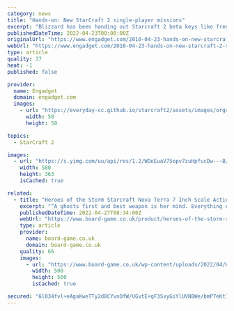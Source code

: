 ```yaml
---
category: news
title: "Hands-on: New StarCraft 2 single-player missions"
excerpt: "Blizzard has been handing out Starcraft 2 beta keys like free lunch, but it's not just for the benefit of starved-craft fans. \"Oh, we don't think of this as a demo,\" Blizzard's Dustin Browder told ..."
publishedDateTime: 2022-04-23T00:00:00Z
originalUrl: "https://www.engadget.com/2010-04-23-hands-on-new-starcraft-2-single-player-missions.html"
webUrl: "https://www.engadget.com/2010-04-23-hands-on-new-starcraft-2-single-player-missions.html"
type: article
quality: 37
heat: -1
published: false

provider:
  name: Engadget
  domain: engadget.com
  images:
    - url: "https://everyday-cc.github.io/starcraft2/assets/images/organizations/engadget.com-50x50.jpg"
      width: 50
      height: 50

topics:
  - StarCraft 2

images:
  - url: "https://s.yimg.com/uu/api/res/1.2/WOeEuaV75epv7zuHpfucDw--~B/aD0zNjM7dz01ODA7YXBwaWQ9eXRhY2h5b24-/https://www.blogcdn.com/www.joystiq.com/media/2010/04/sc2main1a.jpg"
    width: 580
    height: 363
    isCached: true

related:
  - title: "Heroes of the Storm Starcraft Nova Terra 7 Inch Scale Action Figure Series 1"
    excerpt: "“A ghosts first and best weapon is her mind. Everything else is supplemental.” NECA is proud to present our first series of 7″ scale action figures from Heroes of the Storm, the upcoming online team brawler filled with favorite characters from ..."
    publishedDateTime: 2022-04-27T08:34:00Z
    webUrl: "https://www.board-game.co.uk/product/heroes-of-the-storm-starcraft-nova-terra-7-inch-scale-action-figure-series-1/"
    type: article
    provider:
      name: board-game.co.uk
      domain: board-game.co.uk
    quality: 66
    images:
      - url: "https://www.board-game.co.uk/wp-content/uploads/2022/04/Heroes-of-the-Storm-Starcraft-Nova-Terra-7-Inch-Scale-Action-Figure-Series-1.jpg"
        width: 500
        height: 500
        isCached: true

secured: "6l034fvl+eAgaKweTTy2d8CYvnOfW/UGvtE+qF3SvyGiYlUVN8We/bmP7eKt7h2s6dwkEYyqIkrH4wjvdQvxK5s5bsW+GNtZUlSngicpjxVQO9lBeH0RXK8ETJk0KM+t11OtU+/Wrgre9p+DlckwZUFILlJbD7kYTq3fLfdwqXkqzjv7O5EBUGfxg97DYArjdNYNR1wyZPsnyrvxPqnlGcTub6eGlOKJr6mtUmfH7vIjh3K/eUSCt9u3WgTvI97JjhyvRqYln+mP5ajvKgzRV8nkngdX4vMU8X7FrIC8Wsp358V365R/Y1Qmhk2ulu9P9mpN+WI9MeiQcmSNFqEpeZLJFZxcD6ueNvOtL6hrusw=;hWflHub9RQOFv2O5za0Rsg=="
---
```


